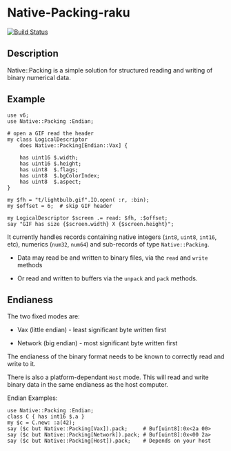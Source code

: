 Native-Packing-raku
===============

[![Build Status](https://travis-ci.org/pdf-raku/Native-Packing-raku.svg?branch=master)](https://travis-ci.org/pdf-raku/Native-Packing-raku)

## Description

Native::Packing is a simple solution for structured reading
and writing of binary numerical data.

## Example

```
use v6;
use Native::Packing :Endian;

# open a GIF read the header
my class LogicalDescriptor
    does Native::Packing[Endian::Vax] {

    has uint16 $.width;
    has uint16 $.height;
    has uint8  $.flags;
    has uint8  $.bgColorIndex;
    has uint8  $.aspect;
}

my $fh = "t/lightbulb.gif".IO.open( :r, :bin);
my $offset = 6;  # skip GIF header

my LogicalDescriptor $screen .= read: $fh, :$offset;
say "GIF has size {$screen.width} X {$screen.height}";
```

It currently handles records containing native integers (`int8`, `uint8`, `int16`, etc),
numerics (`num32`, `num64`) and sub-records of type `Native::Packing`.

- Data may read be and written to binary files, via the `read` and `write` methods

-  Or read and written to buffers via the `unpack` and `pack` methods.

## Endianess

The two fixed modes are:

- Vax (little endian) - least significant byte written first

- Network (big endian) - most significant byte written first

The endianess of the binary format needs to be known to correctly
read and write to it.

There is also a platform-dependant `Host` mode. This will read and write
binary data in the same endianess as the host computer.

Endian Examples:

```
use Native::Packing :Endian;
class C { has int16 $.a }
my $c = C.new: :a(42);
say ($c but Native::Packing[Vax]).pack;     # Buf[uint8]:0x<2a 00>
say ($c but Native::Packing[Network]).pack; # Buf[uint8]:0x<00 2a>
say ($c but Native::Packing[Host]).pack;    # Depends on your host

```

